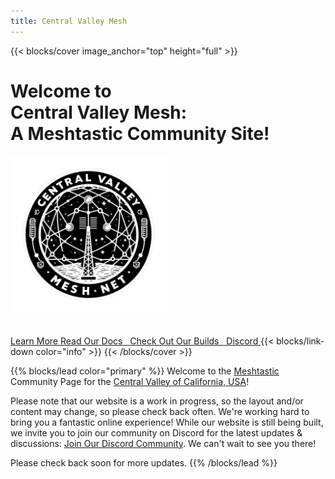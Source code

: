 ```yaml
---
title: Central Valley Mesh
---
```


{{< blocks/cover image_anchor="top" height="full" >}}
<div>
  <h1 class="home_header">Welcome to<br />Central Valley Mesh:<br />A Meshtastic Community Site!</h1>
<img src="central-valley-mesh.png" alt="My Logo" style="width:250px;">
</div>
<br />
<br />
<a class="btn btn-lg btn-primary me-3 mb-4" href="about/">
  Learn More <i class="fas fa-arrow-alt-circle-right ms-2"></i>
</a>
<a class="btn btn-lg btn-primary me-3 mb-4" href="docs/">
  Read Our Docs &nbsp;<i class="fa-solid fa-book"></i>
</a>
<a class="btn btn-lg btn-primary me-3 mb-4" href="blog/">
  Check Out Our Builds &nbsp;<i class="fa-solid fa-screwdriver-wrench"></i>
</a>
<a class="btn btn-lg btn-primary me-3 mb-4" href="https://discord.com/invite/9KUu5QQqMx">
  Discord <i class="fab fa-github ms-2 "></i>
</a>
<!-- <p class="lead mt-5">Porridge temperature assessment &mdash; in the cloud!</p> -->
{{< blocks/link-down color="info" >}}
{{< /blocks/cover >}}


{{% blocks/lead color="primary" %}}
Welcome to the [Meshtastic](https://meshtastic.org/) Community Page for the [Central Valley of California, USA](https://en.wikipedia.org/wiki/Central_Valley_(California))!

Please note that our website is a work in progress, so the layout and/or content may change, so please check back often. We're working hard to bring you a fantastic online experience! While our website is still being built, we invite you to join our community on Discord for the latest updates & discussions: [Join Our Discord Community](https://discord.gg/9KUu5QQqMx). We can't wait to see you there!

Please check back soon for more updates.
{{% /blocks/lead %}}


<!-- 
{{% blocks/section color="dark" type="row" %}}
{{% blocks/feature icon="fa-lightbulb" title="New chair metrics!" %}}
The Goldydocs UI now shows chair size metrics by default.

Please follow this space for updates!
{{% /blocks/feature %}}


{{% blocks/feature icon="fab fa-github" title="Contributions welcome!" url="https://github.com/google/docsy-example" %}}
We do a [Pull Request](https://github.com/google/docsy-example/pulls) contributions workflow on **GitHub**. New users are always welcome!
{{% /blocks/feature %}}


{{% blocks/feature icon="fab fa-twitter" title="Follow us on Twitter!" url="https://twitter.com/docsydocs" %}}
For announcement of latest features etc.
{{% /blocks/feature %}}


{{% /blocks/section %}}


{{% blocks/section %}}
This is the second section
{.h1 .text-center}
{{% /blocks/section %}}


{{% blocks/section type="row" %}}

{{% blocks/feature icon="fab fa-app-store-ios" title="Download **from AppStore**" %}}
Get the Goldydocs app!
{{% /blocks/feature %}}

{{% blocks/feature icon="fab fa-github" title="Contributions welcome!"
    url="https://github.com/google/docsy-example" %}}
We do a [Pull Request](https://github.com/google/docsy-example/pulls)
contributions workflow on **GitHub**. New users are always welcome!
{{% /blocks/feature %}}

{{% blocks/feature icon="fab fa-twitter" title="Follow us on Twitter!"
    url="https://twitter.com/GoHugoIO" %}}
For announcement of latest features etc.
{{% /blocks/feature %}}

{{% /blocks/section %}}


{{% blocks/section %}}
This is the another section
{.h1 .text-center}
{{% /blocks/section %}} -->